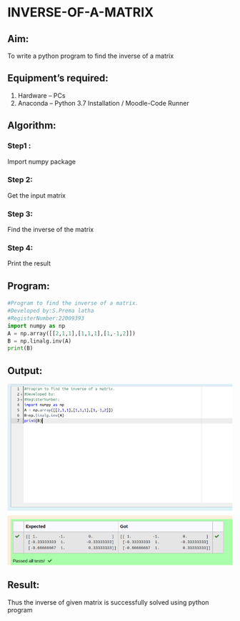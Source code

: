 # INVERSE-OF-A-MATRIX

## Aim:

To write a python program to find the inverse of a matrix

## Equipment’s required:

1. 	Hardware – PCs
2. 	Anaconda – Python 3.7 Installation / Moodle-Code Runner

## Algorithm:

### Step1 : 
Import numpy package

### Step 2: 
Get the input matrix

### Step 3: 
Find the inverse of the matrix

### Step 4: 
Print the result

## Program:
```python
#Program to find the inverse of a matrix.
#Developed by:S.Prema latha
#RegisterNumber:22009393
import numpy as np
A = np.array([[2,1,1],[1,1,1],[1,-1,2]])
B = np.linalg.inv(A)
print(B)
```
## Output:
![](./inverse%20of%20matrix.png)

## Result:
Thus the inverse of given matrix is successfully solved using python program

